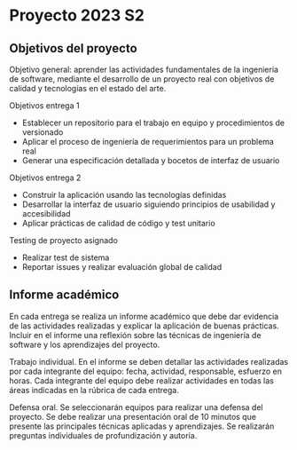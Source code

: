 # Proyecto 2023 S2

## Objetivos del proyecto

Objetivo general: aprender las actividades fundamentales de la ingeniería de software, mediante el desarrollo de un proyecto real con objetivos de calidad y tecnologías en el estado del arte.

Objetivos entrega 1
* Establecer un repositorio para el trabajo en equipo y procedimientos de versionado
* Aplicar el proceso de ingeniería de requerimientos para un problema real
* Generar una especificación detallada y bocetos de interfaz de usuario

Objetivos entrega 2
* Construir la aplicación usando las tecnologías definidas
* Desarrollar la interfaz de usuario siguiendo principios de usabilidad y accesibilidad
* Aplicar prácticas de calidad de código y test unitario

Testing de proyecto asignado
* Realizar test de sistema
* Reportar issues y realizar evaluación global de calidad

## Informe académico

En cada entrega se realiza un informe académico que debe dar evidencia de las actividades realizadas y explicar la aplicación de buenas prácticas. Incluir en el informe una reflexión sobre las técnicas de ingeniería de software y los aprendizajes del proyecto.

Trabajo individual. En el informe se deben detallar las actividades realizadas por cada integrante del equipo: fecha, actividad, responsable, esfuerzo en horas. Cada integrante del equipo debe realizar actividades en todas las áreas indicadas en la rúbrica de cada entrega.

Defensa oral. Se seleccionarán equipos para realizar una defensa del proyecto. Se debe realizar una presentación oral de 10 minutos que presente las principales técnicas aplicadas y aprendizajes. Se realizarán preguntas individuales de profundización y autoría.
